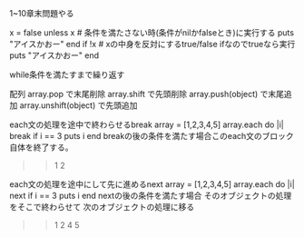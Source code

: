 1~10章末問題やる

x = false
unless x # 条件を満たさない時(条件がnilかfalseとき)に実行する
  puts "アイスかおー"
end
if !x # xの中身を反対にするtrue/false ifなのでtrueなら実行
  puts "アイスかおー"
end

while条件を満たすまで繰り返す

配列
array.pop で末尾削除
array.shift で先頭削除
array.push(object) で末尾追加
array.unshift(object) で先頭追加

each文の処理を途中で終わらせるbreak
array = [1,2,3,4,5]
array.each do |i|
  break if i == 3
  puts i
end
breakの後の条件を満たす場合このeach文のブロック自体を終了する。
>>1
2

each文の処理を途中にして先に進めるnext
array = [1,2,3,4,5]
array.each do |i|
  next if i == 3
  puts i
end
nextの後の条件を満たす場合
そのオブジェクトの処理をそこで終わらせて
次のオブジェクトの処理に移る
>>1
2
4
5
